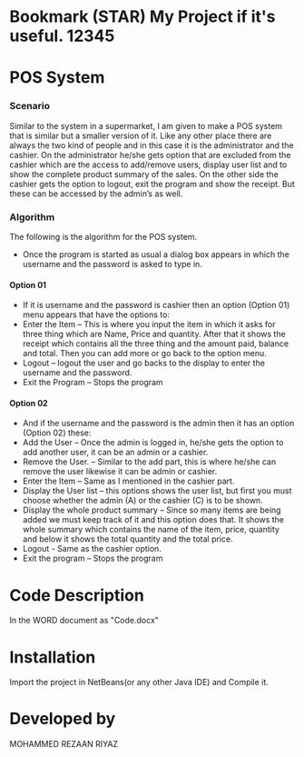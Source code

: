# Bookmark (STAR) My Project if it's useful. 12345
# POS System
### Scenario
Similar to the system in a supermarket, I am given to make a POS system that is similar but a smaller version of it. Like any other place there are always the two kind of people and in this case it is the administrator and the cashier. 
On the administrator he/she gets option that are excluded from the cashier which are the access to add/remove users, display user list and to show the complete product summary of the sales. 
On the other side the cashier gets the option to logout, exit the program and show the receipt. But these can be accessed by the admin’s as well. 

### Algorithm
The following is the algorithm for the POS system.
*	Once the program is started as usual a dialog box appears in which the username and the password is asked to type in.
#### Option 01
*	If  it is username and the password is cashier then an option (Option 01) menu appears that have the options to:
*	Enter the Item – This is where you input the item in which it asks for three thing which are Name, Price and quantity. After that it shows the receipt which contains all the three thing and the amount paid, balance and total. Then you can add more or go back to the option menu.
*	Logout – logout the user and go backs to the display to enter the username and the password.
* Exit the Program – Stops the program
 
 #### Option 02
*	And if the username and the password is the admin then it has an option (Option 02) these:
*	Add the User – Once the admin is logged in, he/she gets the option to add another user, it can be an admin or a cashier.
*	Remove the User. – Similar to the add part, this is where he/she can remove the user likewise it can be admin or cashier. 
*	Enter the Item – Same as I mentioned in the cashier part. 
*	Display the User list – this options shows the user list, but first you must choose whether the admin (A) or the cashier (C) is to be shown.
*	Display the whole product summary – Since so many items are being added we must keep track of it and this option does that. It shows the whole summary which contains the name of the item, price, quantity and below it shows the total quantity and the total price. 
*	Logout - Same as the cashier option.
*	Exit the program – Stops the program


# Code Description
In the WORD document as "Code.docx"

# Installation
Import the project in NetBeans(or any other Java IDE) and Compile it.

# Developed by
MOHAMMED REZAAN RIYAZ

